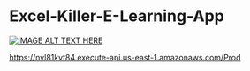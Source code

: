 # Excel-Killer-E-Learning-App

[![IMAGE ALT TEXT HERE](https://img.youtube.com/vi/t3bkxnrO_z4/0.jpg)](https://www.youtube.com/watch?v=t3bkxnrO_z4) 

https://nvl81kvt84.execute-api.us-east-1.amazonaws.com/Prod
